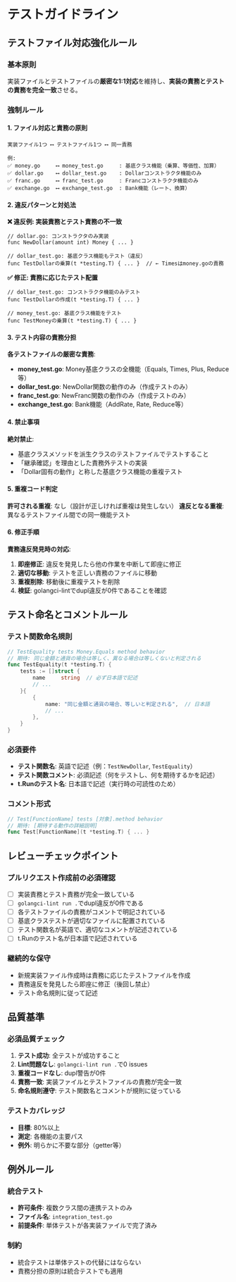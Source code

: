 # テストガイドライン

## テストファイル対応強化ルール

### 基本原則
実装ファイルとテストファイルの**厳密な1:1対応**を維持し、**実装の責務とテストの責務を完全一致**させる。

### 強制ルール

#### 1. ファイル対応と責務の原則
```text
実装ファイル1つ ⟷ テストファイル1つ ⟷ 同一責務

例:
✅ money.go     ⟷ money_test.go     : 基底クラス機能（乗算、等価性、加算）
✅ dollar.go    ⟷ dollar_test.go    : Dollarコンストラクタ機能のみ  
✅ franc.go     ⟷ franc_test.go     : Francコンストラクタ機能のみ
✅ exchange.go  ⟷ exchange_test.go  : Bank機能（レート、換算）
```

#### 2. 違反パターンと対処法

**❌ 違反例: 実装責務とテスト責務の不一致**
```text
// dollar.go: コンストラクタのみ実装
func NewDollar(amount int) Money { ... }

// dollar_test.go: 基底クラス機能もテスト（違反）
func TestDollarの乗算(t *testing.T) { ... }  // ← Timesはmoney.goの責務
```

**✅ 修正: 責務に応じたテスト配置**
```text
// dollar_test.go: コンストラクタ機能のみテスト
func TestDollarの作成(t *testing.T) { ... }

// money_test.go: 基底クラス機能をテスト
func TestMoneyの乗算(t *testing.T) { ... }
```

#### 3. テスト内容の責務分担

**各テストファイルの厳密な責務**:
- **money_test.go**: Money基底クラスの全機能（Equals, Times, Plus, Reduce等）
- **dollar_test.go**: NewDollar関数の動作のみ（作成テストのみ）
- **franc_test.go**: NewFranc関数の動作のみ（作成テストのみ）
- **exchange_test.go**: Bank機能（AddRate, Rate, Reduce等）

#### 4. 禁止事項

**絶対禁止**:
- 基底クラスメソッドを派生クラスのテストファイルでテストすること
- 「継承確認」を理由とした責務外テストの実装
- 「Dollar固有の動作」と称した基底クラス機能の重複テスト

#### 5. 重複コード判定

**許可される重複**: なし（設計が正しければ重複は発生しない）
**違反となる重複**: 異なるテストファイル間での同一機能テスト

#### 6. 修正手順

**責務違反発見時の対応**:
1. **即座修正**: 違反を発見したら他の作業を中断して即座に修正
2. **適切な移動**: テストを正しい責務のファイルに移動
3. **重複削除**: 移動後に重複テストを削除
4. **検証**: golangci-lintでdupl違反が0件であることを確認

## テスト命名とコメントルール

### テスト関数命名規則
```go
// TestEquality tests Money.Equals method behavior
// 期待: 同じ金額と通貨の場合は等しく、異なる場合は等しくないと判定される
func TestEquality(t *testing.T) {
    tests := []struct {
        name     string  // 必ず日本語で記述
        // ...
    }{
        {
            name: "同じ金額と通貨の場合、等しいと判定される",  // 日本語
            // ...
        },
    }
}
```

### 必須要件
- **テスト関数名**: 英語で記述（例：`TestNewDollar`, `TestEquality`）
- **テスト関数コメント**: 必須記述（何をテストし、何を期待するかを記述）
- **t.Runのテスト名**: 日本語で記述（実行時の可読性のため）

### コメント形式
```go
// Test[FunctionName] tests [対象].method behavior
// 期待: [期待する動作の詳細説明]
func Test[FunctionName](t *testing.T) { ... }
```

## レビューチェックポイント

### プルリクエスト作成前の必須確認
- [ ] 実装責務とテスト責務が完全一致している
- [ ] `golangci-lint run .`でdupl違反が0件である
- [ ] 各テストファイルの責務がコメントで明記されている
- [ ] 基底クラステストが適切なファイルに配置されている
- [ ] テスト関数名が英語で、適切なコメントが記述されている
- [ ] t.Runのテスト名が日本語で記述されている

### 継続的な保守
- 新規実装ファイル作成時は責務に応じたテストファイルを作成
- 責務違反を発見したら即座に修正（後回し禁止）
- テスト命名規則に従って記述

## 品質基準

### 必須品質チェック
1. **テスト成功**: 全テストが成功すること
2. **Lint問題なし**: `golangci-lint run .`で0 issues
3. **重複コードなし**: dupl警告が0件
4. **責務一致**: 実装ファイルとテストファイルの責務が完全一致
5. **命名規則遵守**: テスト関数名とコメントが規則に従っている

### テストカバレッジ
- **目標**: 80%以上
- **測定**: 各機能の主要パス
- **例外**: 明らかに不要な部分（getter等）

## 例外ルール

### 統合テスト
- **許可条件**: 複数クラス間の連携テストのみ
- **ファイル名**: `integration_test.go`
- **前提条件**: 単体テストが各実装ファイルで完了済み

### 制約
- 統合テストは単体テストの代替にはならない
- 責務分担の原則は統合テストでも適用